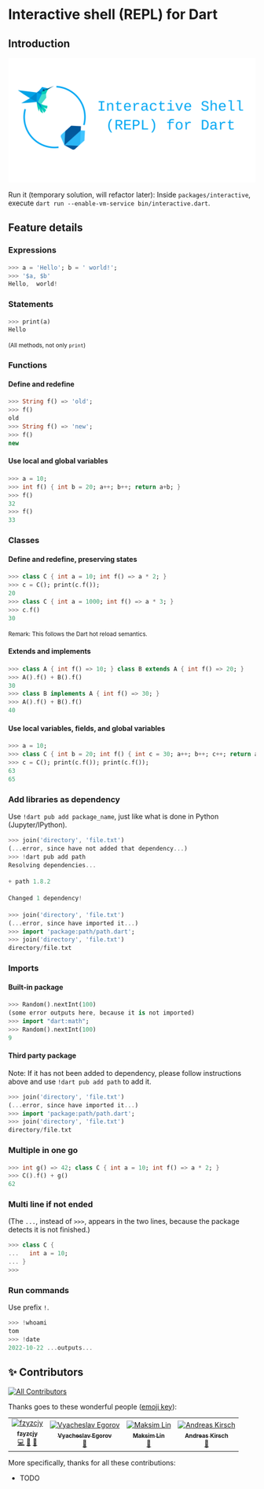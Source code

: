 # Interactive shell (REPL) for Dart
## Introduction

![](doc/logo.svg)

Run it (temporary solution, will refactor later): Inside `packages/interactive`, execute `dart run --enable-vm-service bin/interactive.dart`.

## Feature details

### Expressions

```dart
>>> a = 'Hello'; b = ' world!'; 
>>> '$a, $b'                   
Hello,  world!
```

### Statements

```dart
>>> print(a)
Hello
```

<small>(All methods, not only `print`)</small>

### Functions

#### Define and redefine

```dart
>>> String f() => 'old';
>>> f()
old
>>> String f() => 'new';
>>> f()
new
```

#### Use local and global variables

```dart
>>> a = 10;
>>> int f() { int b = 20; a++; b++; return a+b; }
>>> f() 
32
>>> f()
33
```

### Classes

#### Define and redefine, preserving states

```dart
>>> class C { int a = 10; int f() => a * 2; }
>>> c = C(); print(c.f());
20
>>> class C { int a = 1000; int f() => a * 3; }
>>> c.f()
30
```

<small>Remark: This follows the Dart hot reload semantics.</small>

#### Extends and implements

```dart
>>> class A { int f() => 10; } class B extends A { int f() => 20; }
>>> A().f() + B().f()
30
>>> class B implements A { int f() => 30; }
>>> A().f() + B().f()
40
```

#### Use local variables, fields, and global variables

```dart
>>> a = 10;
>>> class C { int b = 20; int f() { int c = 30; a++; b++; c++; return a+b+c; } }
>>> c = C(); print(c.f()); print(c.f());
63
65
```

### Add libraries as dependency

Use `!dart pub add package_name`, just like what is done in Python (Jupyter/IPython).

```dart
>>> join('directory', 'file.txt')
(...error, since have not added that dependency...)
>>> !dart pub add path
Resolving dependencies...

+ path 1.8.2

Changed 1 dependency!

>>> join('directory', 'file.txt')
(...error, since have imported it...)
>>> import 'package:path/path.dart';
>>> join('directory', 'file.txt')   
directory/file.txt
```

### Imports

#### Built-in package

```dart
>>> Random().nextInt(100)
(some error outputs here, because it is not imported)
>>> import "dart:math";
>>> Random().nextInt(100)
9
```

#### Third party package

Note: If it has not been added to dependency, please follow instructions above and use `!dart pub add path` to add it.

```dart
>>> join('directory', 'file.txt')
(...error, since have imported it...)
>>> import 'package:path/path.dart';
>>> join('directory', 'file.txt')   
directory/file.txt
```

### Multiple in one go

```dart
>>> int g() => 42; class C { int a = 10; int f() => a * 2; }
>>> C().f() + g()
62
```

### Multi line if not ended

(The `...`, instead of `>>>`, appears in the two lines, because the package detects it is not finished.)

```dart
>>> class C {
...   int a = 10;
... }
>>> 
```

### Run commands

Use prefix `!`.

```dart
>>> !whoami
tom
>>> !date
2022-10-22 ...outputs...
```

## ✨ Contributors

<!-- ALL-CONTRIBUTORS-BADGE:START - Do not remove or modify this section -->
[![All Contributors](https://img.shields.io/badge/all_contributors-4-orange.svg?style=flat-square)](#contributors-)
<!-- ALL-CONTRIBUTORS-BADGE:END -->

Thanks goes to these wonderful people ([emoji key](https://allcontributors.org/docs/en/emoji-key)):

<!-- ALL-CONTRIBUTORS-LIST:START - Do not remove or modify this section -->
<!-- prettier-ignore-start -->
<!-- markdownlint-disable -->
<table>
  <tbody>
    <tr>
      <td align="center"><a href="https://github.com/fzyzcjy"><img src="https://avatars.githubusercontent.com/u/5236035?v=4?s=100" width="100px;" alt="fzyzcjy"/><br /><sub><b>fzyzcjy</b></sub></a><br /><a href="https://github.com/fzyzcjy/dart_interactive/commits?author=fzyzcjy" title="Code">💻</a> <a href="https://github.com/fzyzcjy/dart_interactive/commits?author=fzyzcjy" title="Documentation">📖</a> <a href="#ideas-fzyzcjy" title="Ideas, Planning, & Feedback">🤔</a></td>
      <td align="center"><a href="http://mrale.ph"><img src="https://avatars.githubusercontent.com/u/131846?v=4?s=100" width="100px;" alt="Vyacheslav Egorov"/><br /><sub><b>Vyacheslav Egorov</b></sub></a><br /><a href="#ideas-mraleph" title="Ideas, Planning, & Feedback">🤔</a></td>
      <td align="center"><a href="http://manichord.com/blog"><img src="https://avatars.githubusercontent.com/u/71999?v=4?s=100" width="100px;" alt="Maksim Lin"/><br /><sub><b>Maksim Lin</b></sub></a><br /><a href="#ideas-maks" title="Ideas, Planning, & Feedback">🤔</a></td>
      <td align="center"><a href="http://blackhc.net"><img src="https://avatars.githubusercontent.com/u/729312?v=4?s=100" width="100px;" alt="Andreas Kirsch"/><br /><sub><b>Andreas Kirsch</b></sub></a><br /><a href="#ideas-BlackHC" title="Ideas, Planning, & Feedback">🤔</a></td>
    </tr>
  </tbody>
</table>

<!-- markdownlint-restore -->
<!-- prettier-ignore-end -->

<!-- ALL-CONTRIBUTORS-LIST:END -->

More specifically, thanks for all these contributions:

* TODO